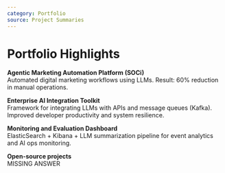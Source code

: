 ```yaml
---
category: Portfolio
source: Project Summaries
---
```


# Portfolio Highlights

**Agentic Marketing Automation Platform (SOCi)**  
Automated digital marketing workflows using LLMs. Result: 60% reduction in manual operations.

**Enterprise AI Integration Toolkit**  
Framework for integrating LLMs with APIs and message queues (Kafka). Improved developer productivity and system resilience.

**Monitoring and Evaluation Dashboard**  
ElasticSearch + Kibana + LLM summarization pipeline for event analytics and AI ops monitoring.

**Open-source projects**  
MISSING ANSWER

